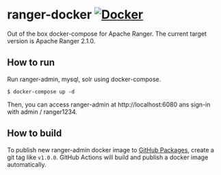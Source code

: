 # ranger-docker [![Docker](https://github.com/takezoe/ranger-docker/actions/workflows/docker-publish.yml/badge.svg)](https://github.com/takezoe/ranger-docker/actions/workflows/docker-publish.yml)

Out of the box docker-compose for Apache Ranger. The current target version is Apache Ranger 2.1.0.

## How to run

Run ranger-admin, mysql, solr using docker-compose.

```
$ docker-compose up -d
```

Then, you can access ranger-admin at http://localhost:6080 ans sign-in with admin / ranger1234.

## How to build

To publish new ranger-admin docker image to [GitHub Packages](https://github.com/takezoe/ranger-docker/pkgs/container/ranger-docker%2Franger-admin), create a git tag like `v1.0.0`. GitHub Actions will build and publish a docker image automatically.
